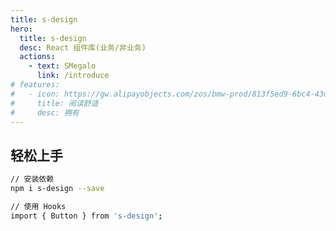```yaml
---
title: s-design
hero:
  title: s-design
  desc: React 组件库(业务/非业务)
  actions:
    - text: SMegalo
      link: /introduce
# features:
#   - icon: https://gw.alipayobjects.com/zos/bmw-prod/813f5ed9-6bc4-43d4-9f74-ec81ecf35733/k7htg6n4_w144_h144.png
#     title: 阅读舒适
#     desc: 拥有
---
```


## 轻松上手

```bash
// 安装依赖
npm i s-design --save

// 使用 Hooks
import { Button } from 's-design';
```

<!-- # s-design

## 介绍

日常开发中, 经常做了很多高复用的组件, 但是都没有地方去做整理, 这里就将高复用的组件做一下整理

### 特性
+ 📦 开箱即用，将注意力集中在组件开发和文档编写上
+ 📋 丰富的 Markdown 扩展，不止于渲染组件 demo
+ 🏷 基于 TypeScript 类型定义，自动生成组件 API
+ 🎨 主题轻松自定义，还可创建自己的 Markdown 组件
+ 📱 支持移动端组件库研发，内置移动端高清渲染方案
+ 📡 一行命令将组件资产数据化，与下游生产力工具串联 -->

